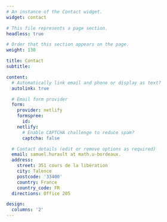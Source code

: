 ```yaml
---
# An instance of the Contact widget.
widget: contact

# This file represents a page section.
headless: true

# Order that this section appears on the page.
weight: 130

title: Contact
subtitle:

content:
  # Automatically link email and phone or display as text?
  autolink: true

  # Email form provider
  form:
    provider: netlify
    formspree:
      id:
    netlify:
      # Enable CAPTCHA challenge to reduce spam?
      captcha: false

  # Contact details (edit or remove options as required)
  email: samuel.hurault at math.u-bordeaux.  
  address:
    street: 351 cours de la libération
    city: Talence
    postcode: '33400'
    country: France
    country_code: FR
  directions: Office 205

design:
  columns: '2'
---
```

